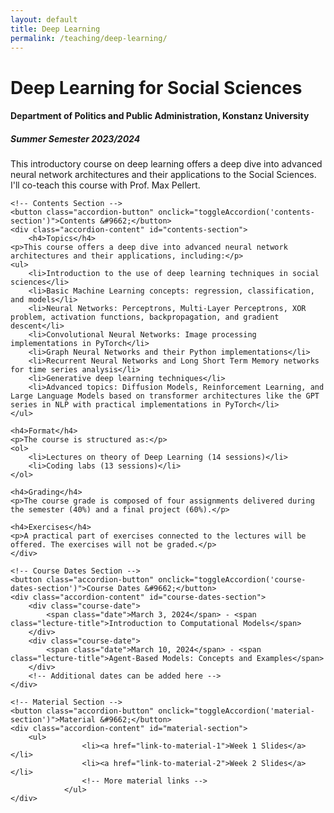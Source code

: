 ```yaml
---
layout: default
title: Deep Learning
permalink: /teaching/deep-learning/
---
```


<div class="course-page-container">
    <h1>Deep Learning for Social Sciences</h1>
    <h4>Department of Politics and Public Administration, Konstanz University</h4>
    <h5>Summer Semester 2023/2024</h5>
    <p>This introductory course on deep learning offers a deep dive into advanced neural network architectures and their
applications to the Social Sciences. I'll co-teach this course with Prof. Max Pellert.</p>

    <!-- Contents Section -->
    <button class="accordion-button" onclick="toggleAccordion('contents-section')">Contents &#9662;</button>
    <div class="accordion-content" id="contents-section">
        <h4>Topics</h4>
    <p>This course offers a deep dive into advanced neural network architectures and their applications, including:</p>
    <ul>
        <li>Introduction to the use of deep learning techniques in social sciences</li>
        <li>Basic Machine Learning concepts: regression, classification, and models</li>
        <li>Neural Networks: Perceptrons, Multi-Layer Perceptrons, XOR problem, activation functions, backpropagation, and gradient descent</li>
        <li>Convolutional Neural Networks: Image processing implementations in PyTorch</li>
        <li>Graph Neural Networks and their Python implementations</li>
        <li>Recurrent Neural Networks and Long Short Term Memory networks for time series analysis</li>
        <li>Generative deep learning techniques</li>
        <li>Advanced topics: Diffusion Models, Reinforcement Learning, and Large Language Models based on transformer architectures like the GPT series in NLP with practical implementations in PyTorch</li>
    </ul>

    <h4>Format</h4>
    <p>The course is structured as:</p>
    <ol>
        <li>Lectures on theory of Deep Learning (14 sessions)</li>
        <li>Coding labs (13 sessions)</li>
    </ol>

    <h4>Grading</h4>
    <p>The course grade is composed of four assignments delivered during the semester (40%) and a final project (60%).</p>

    <h4>Exercises</h4>
    <p>A practical part of exercises connected to the lectures will be offered. The exercises will not be graded.</p>
    </div>
    
    <!-- Course Dates Section -->
    <button class="accordion-button" onclick="toggleAccordion('course-dates-section')">Course Dates &#9662;</button>
    <div class="accordion-content" id="course-dates-section">
        <div class="course-date">
            <span class="date">March 3, 2024</span> - <span class="lecture-title">Introduction to Computational Models</span>
        </div>
        <div class="course-date">
            <span class="date">March 10, 2024</span> - <span class="lecture-title">Agent-Based Models: Concepts and Examples</span>
        </div>
        <!-- Additional dates can be added here -->
    </div>

    <!-- Material Section -->
    <button class="accordion-button" onclick="toggleAccordion('material-section')">Material &#9662;</button>
    <div class="accordion-content" id="material-section">
		<ul>
                    <li><a href="link-to-material-1">Week 1 Slides</a></li>
                    <li><a href="link-to-material-2">Week 2 Slides</a></li>
                    <!-- More material links -->
                </ul>
    </div>

</div>


